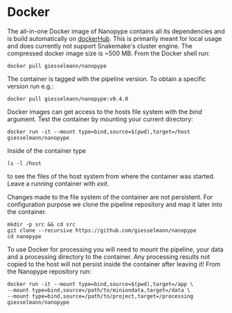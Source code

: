 # Docker

The all-in-one Docker image of Nanopype contains all its dependencies and is build automatically on [dockerHub](https://hub.docker.com/r/giesselmann/nanopype). This is primarily meant for local usage and does currently not support Snakemake's cluster engine. The compressed docker image size is ~500 MB. From the Docker shell run:

    docker pull giesselmann/nanopype

The container is tagged with the pipeline version. To obtain a specific version run e.g.:

    docker pull giesselmann/nanopype:v0.4.0

Docker images can get access to the hosts file system with the *bind* argument. Test the container by mounting your current directory:

    docker run -it --mount type=bind,source=$(pwd),target=/host giesselmann/nanopype

Inside of the container type

    ls -l /host

to see the files of the host system from where the container was started. Leave a running container with *exit*.

Changes made to the file system of the container are not persistent. For configuration purpose we clone the pipeline repository and map it later into the container.

```
mkdir -p src && cd src
git clone --recursive https://github.com/giesselmann/nanopype
cd nanopype
```

To use Docker for processing you will need to mount the pipeline, your data and a processing directory to the container. Any processing results not copied to the host will not persist inside the container after leaving it! From the Nanopype repository run:

    docker run -it --mount type=bind,source=$(pwd),target=/app \
    --mount type=bind,source=/path/to/miniondata,target=/data \
    --mount type=bind,source=/path/to/project,target=/processing giesselmann/nanopype
